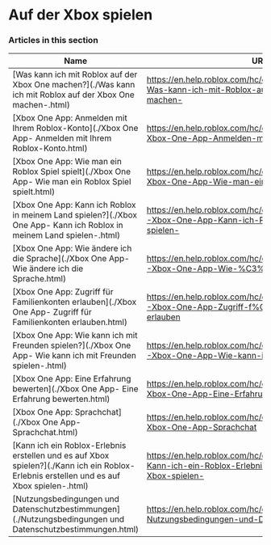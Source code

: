 # Auf der Xbox spielen  
### Articles in this section
Name|URL
-|-
[Was kann ich mit Roblox auf der Xbox One machen?](./Was kann ich mit Roblox auf der Xbox One machen-.html) |https://en.help.roblox.com/hc/de/articles/207850783-Was-kann-ich-mit-Roblox-auf-der-Xbox-One-machen-
[Xbox One App: Anmelden mit Ihrem Roblox-Konto](./Xbox One App- Anmelden mit Ihrem Roblox-Konto.html) |https://en.help.roblox.com/hc/de/articles/205662594-Xbox-One-App-Anmelden-mit-Ihrem-Roblox-Konto
[Xbox One App: Wie man ein Roblox Spiel spielt](./Xbox One App- Wie man ein Roblox Spiel spielt.html) |https://en.help.roblox.com/hc/de/articles/205091984-Xbox-One-App-Wie-man-ein-Roblox-Spiel-spielt
[Xbox One App: Kann ich Roblox in meinem Land spielen?](./Xbox One App- Kann ich Roblox in meinem Land spielen-.html) |https://en.help.roblox.com/hc/de/articles/360000334743-Xbox-One-App-Kann-ich-Roblox-in-meinem-Land-spielen-
[Xbox One App: Wie ändere ich die Sprache](./Xbox One App- Wie ändere ich die Sprache.html) |https://en.help.roblox.com/hc/de/articles/360000273466-Xbox-One-App-Wie-%C3%A4ndere-ich-die-Sprache
[Xbox One App: Zugriff für Familienkonten erlauben](./Xbox One App- Zugriff für Familienkonten erlauben.html) |https://en.help.roblox.com/hc/de/articles/115001279786-Xbox-One-App-Zugriff-f%C3%BCr-Familienkonten-erlauben
[Xbox One App: Wie kann ich mit Freunden spielen?](./Xbox One App- Wie kann ich mit Freunden spielen-.html) |https://en.help.roblox.com/hc/de/articles/360000334526-Xbox-One-App-Wie-kann-ich-mit-Freunden-spielen-
[Xbox One App: Eine Erfahrung bewerten](./Xbox One App- Eine Erfahrung bewerten.html) |https://en.help.roblox.com/hc/de/articles/205355420-Xbox-One-App-Eine-Erfahrung-bewerten
[Xbox One App: Sprachchat](./Xbox One App- Sprachchat.html) |https://en.help.roblox.com/hc/de/articles/205355430-Xbox-One-App-Sprachchat
[Kann ich ein Roblox-Erlebnis erstellen und es auf Xbox spielen?](./Kann ich ein Roblox-Erlebnis erstellen und es auf Xbox spielen-.html) |https://en.help.roblox.com/hc/de/articles/205091994-Kann-ich-ein-Roblox-Erlebnis-erstellen-und-es-auf-Xbox-spielen-
[Nutzungsbedingungen und Datenschutzbestimmungen](./Nutzungsbedingungen und Datenschutzbestimmungen.html) |https://en.help.roblox.com/hc/de/articles/205358110-Nutzungsbedingungen-und-Datenschutzbestimmungen